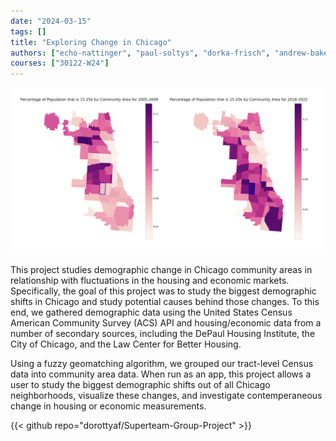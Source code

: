 ```yaml
---
date: "2024-03-15"
tags: []
title: "Exploring Change in Chicago"
authors: ["echo-nattinger", "paul-soltys", "dorka-frisch", "andrew-baker"]
courses: ["30122-W24"]
---
```


![](feature.png)

This project studies demographic change in Chicago community areas in relationship with fluctuations in the housing and economic markets. Specifically, the goal of this project was to study the biggest demographic shifts in Chicago and study potential causes behind those changes. To this end, we gathered demographic data using the United States Census American Community Survey (ACS) API and housing/economic data from a number of secondary sources, including the DePaul Housing Institute, the City of Chicago, and the Law Center for Better Housing.

Using a fuzzy geomatching algorithm, we grouped our tract-level Census data into community area data. When run as an app, this project allows a user to study the biggest demographic shifts out of all Chicago neighborhoods, visualize these changes, and investigate contemperaneous change in housing or economic measurements.

{{< github repo="dorottyaf/Superteam-Group-Project" >}}

